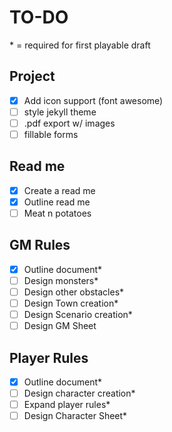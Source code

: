 # TO-DO

\* = required for first playable draft

## Project

- [x] Add icon support (font awesome)
- [ ] style jekyll theme
- [ ] .pdf export w/ images
- [ ] fillable forms

## Read me

- [x] Create a read me
- [x] Outline read me
- [ ] Meat n potatoes

## GM Rules

- [x] Outline document*
- [ ] Design monsters*
- [ ] Design other obstacles*
- [ ] Design Town creation*
- [ ] Design Scenario creation*
- [ ] Design GM Sheet

## Player Rules

- [x] Outline document*
- [ ] Design character creation*
- [ ] Expand player rules*
- [ ] Design Character Sheet*
